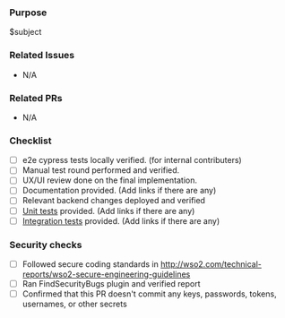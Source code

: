 <!-- PLEASE NOTE THAT IT'S MANDATORY TO FILL IN THE PULL REQUEST TEMPLATE WHEN SUBMITTING PULL REQUESTS. PULL REQUESTS WITH INCOMPLETE INFORMATION WILL BE AUTOMATICALLY CLOSED. -->

### Purpose
<!-- Describe the problem, feature, improvement or the change introduces by the PR briefly. Add screenshots/GIFs if UI/UX changes are introduced. -->
$subject

### Related Issues
<!-- Mention the PUBLIC issue/s related to the pull request -->
- N/A

### Related PRs
<!-- Mention the related PUBLIC pull requests -->
- N/A

### Checklist
- [ ] e2e cypress tests locally verified. (for internal contributers)
- [ ] Manual test round performed and verified.
- [ ] UX/UI review done on the final implementation.
- [ ] Documentation provided. (Add links if there are any)
- [ ] Relevant backend changes deployed and verified
- [ ] [Unit tests](/docs/testing/UNIT_TESTING.md) provided. (Add links if there are any)
- [ ] [Integration tests](https://github.com/wso2/product-is/tree/master/modules/integration) provided. (Add links if there are any)

### Security checks
- [ ] Followed secure coding standards in http://wso2.com/technical-reports/wso2-secure-engineering-guidelines
- [ ] Ran FindSecurityBugs plugin and verified report
- [ ] Confirmed that this PR doesn't commit any keys, passwords, tokens, usernames, or other secrets
